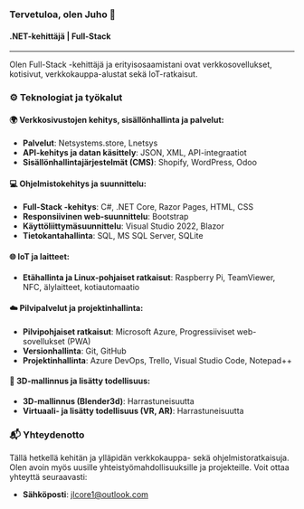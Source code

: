 ### Tervetuloa, olen Juho 👋
#### .NET-kehittäjä | Full-Stack

---

Olen Full-Stack -kehittäjä ja erityisosaamistani ovat verkkosovellukset, kotisivut, verkkokauppa-alustat sekä IoT-ratkaisut.

### ⚙️ Teknologiat ja työkalut

#### 🌍 Verkkosivustojen kehitys, sisällönhallinta ja palvelut:
- **Palvelut**: Netsystems.store, Lnetsys 
- **API-kehitys ja datan käsittely**: JSON, XML, API-integraatiot
- **Sisällönhallintajärjestelmät (CMS)**: Shopify, WordPress, Odoo

####  💻 Ohjelmistokehitys ja suunnittelu:
- **Full-Stack -kehitys**: C#, .NET Core, Razor Pages, HTML, CSS
- **Responsiivinen web-suunnittelu**: Bootstrap
- **Käyttöliittymäsuunnittelu**: Visual Studio 2022, Blazor
- **Tietokantahallinta**: SQL, MS SQL Server, SQLite

#### 🌐 IoT ja laitteet:
- **Etähallinta ja Linux-pohjaiset ratkaisut**: Raspberry Pi, TeamViewer, NFC, älylaitteet, kotiautomaatio

#### ☁️ Pilvipalvelut ja projektinhallinta:
- **Pilvipohjaiset ratkaisut**: Microsoft Azure, Progressiiviset web-sovellukset (PWA)
- **Versionhallinta**: Git, GitHub
- **Projektinhallinta**: Azure DevOps, Trello, Visual Studio Code, Notepad++

#### 🎨 3D-mallinnus ja lisätty todellisuus:
- **3D-mallinnus (Blender3d)**: Harrastuneisuutta
- **Virtuaali- ja lisätty todellisuus (VR, AR)**: Harrastuneisuutta

### 📬 Yhteydenotto 
Tällä hetkellä kehitän ja ylläpidän verkkokauppa- sekä ohjelmistoratkaisuja. Olen avoin myös uusille yhteistyömahdollisuuksille ja projekteille. Voit ottaa yhteyttä seuraavasti:
- **Sähköposti**: [jlcore1@outlook.com](mailto:jlcore1@outlook.com)
